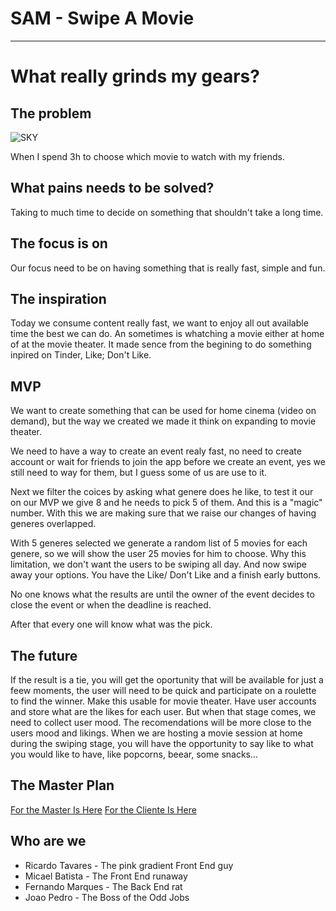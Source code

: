 # SAM - Swipe A Movie
---
# What really grinds my gears?

## The problem

![SKY](https://corporate.sky.com/file.axd?pointerid=8d70e59f38a849d8bb4bca854ca1c7dd)

When I spend 3h to choose which movie to watch with my friends.


## What pains needs to be solved?

Taking to much time to decide on something that shouldn't take a long time.


## The focus is on

Our focus need to be on having something that is really fast, simple and fun.


## The inspiration

Today we consume content really fast, we want to enjoy all out available time the best we can do. An sometimes is whatching a movie either at home of at the movie theater.
It made sence from the begining to do something inpired on Tinder, Like; Don't Like.


## MVP

We want to create something that can be used for home cinema (video on demand), but the way we created we made it think on expanding to movie theater.

We need to have a way to create an event realy fast, no need to create account or wait for friends to join the app before we create an event, yes we still need to way for them, but I guess some of us are use to it.

Next we filter the coices by asking what genere does he like, to test it our on our MVP we give 8 and he needs to pick 5 of them. And this is a "magic" number. With this we are making sure that we raise our changes of having generes overlapped.

With 5 generes selected we generate a random list of 5 movies for each genere, so we will show the user 25 movies for him to choose. Why this limitation, we don't want the users to be swiping all day. And now swipe away your options. You have the Like/ Don't Like and a finish early buttons.

No one knows what the results are until the owner of the event decides to close the event or when the deadline is reached.

After that every one will know what was the pick.


## The future

If the result is a tie, you will get the oportunity that will be available for just a feew moments, the user will need to be quick and participate on a roulette to find the winner.
Make this usable for movie theater.
Have user accounts and store what are the likes for each user. But when that stage comes, we need to collect user mood.
The recomendations will be more close to the users mood and likings.
When we are hosting a movie session at home during the swiping stage, you will have the opportunity to say like to what you would like to have, like popcorns, beear, some snacks...


## The Master Plan

[For the Master Is Here](master-flow.mdown)
[For the Cliente Is Here](client-flow.mdown)


## Who are we

- Ricardo Tavares - The pink gradient Front End guy
- Micael Batista - The Front End runaway
- Fernando Marques - The Back End rat
- Joao Pedro - The Boss of the Odd Jobs
